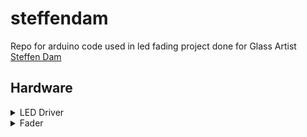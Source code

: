 # steffendam

Repo for arduino code used in led fading project done for Glass Artist [Steffen Dam](https://steffendam.dk/exhibitions/)

## Hardware

<details>
<summary>LED Driver</summary>
Mean Well HLG-150H-24A
</details>
<details>
<summary>Fader</summary>
---Dalc Net DLM1224-1CV---
</details>


